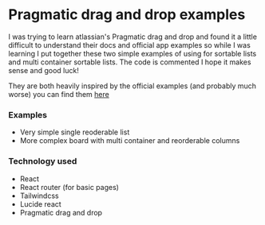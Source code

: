 # Pragmatic drag and drop examples

I was trying to learn atlassian's Pragmatic drag and drop and found it a little difficult to understand their docs and official app examples so while I was learning I put together these two simple examples of using for sortable lists and multi container sortable lists.  The code is commented I hope it makes sense and good luck!

They are both heavily inspired by the official examples (and probably much worse) you can find them [here]("https://atlassian.design/components/pragmatic-drag-and-drop/examples")

### Examples
- Very simple single reoderable list
- More complex board with multi container and reorderable columns

### Technology used
- React
- React router (for basic pages)
- Tailwindcss
- Lucide react
- Pragmatic drag and drop 